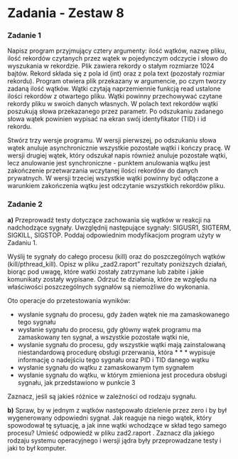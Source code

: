 # Zadania - Zestaw 8

### Zadanie 1

Napisz program przyjmujący cztery argumenty: ilość wątków, nazwę pliku, ilość rekordów czytanych przez wątek w pojedynczym odczycie i słowo do wyszukania w rekordzie. Plik zawiera rekordy o stałym rozmiarze 1024 bajtów. Rekord składa się z pola id (int) oraz z pola text (pozostały rozmiar rekordu). Program otwiera plik przekazany w argumencie, po czym tworzy zadaną ilość wątków. Wątki czytają naprzemiennie funkcją read ustalone ilości rekordów z otwartego pliku. Wątki powinny przechowywać czytane rekordy pliku w swoich danych własnych. W polach text rekordów wątki poszukują słowa przekazanego przez parametr. Po odszukaniu zadanego słowa wątek powinien wypisać na ekran swój identyfikator (TID) i id rekordu.

Stwórz trzy wersje programu. W wersji pierwszej, po odszukaniu słowa wątek anuluje asynchronicznie wszystkie pozostałe wątki i kończy pracę. W wersji drugiej wątek, który odszukał napis również anuluje pozostałe wątki, lecz anulowanie jest synchroniczne - punktem anulowania wątku jest zakończenie przetwarzania wczytanej ilości rekordów do danych prywatnych. W wersji trzeciej wszystkie wątki powinny być odłączone a warunkiem zakończenia wątku jest odczytanie wszystkich rekordów pliku.

### Zadanie 2
**a)** Przeprowadź testy dotyczące zachowania się wątków w reakcji na nadchodzące sygnały. Uwzględnij następujące sygnały: SIGUSR1, SIGTERM, SIGKILL, SIGSTOP. Poddaj odpowiednim modyfikacjom program użyty w Zadaniu 1.

Wyślij te sygnały do całego procesu (kill) oraz do poszczególnych wątków (kill/pthread_kill). Opisz w pliku „zad2.raport” rezultaty poniższych działań, biorąc pod uwagę, które watki zostały zatrzymane lub zabite i jakie komunikaty zostały wypisane. Odrzuć te działania, które ze względu na właściwości poszczególnych sygnałów są niemożliwe do wykonania. 

Oto operacje do przetestowania wyników:
* wysłanie sygnału do procesu, gdy żaden wątek nie ma zamaskowanego tego sygnału
* wysłanie sygnału do procesu, gdy główny wątek programu ma zamaskowany ten sygnał, a wszystkie pozostałe wątki nie,
* wysłanie sygnału do procesu, gdy wszystkie wątki mają zainstalowaną niestandardową procedurę obsługi przerwania, która * * * wypisuje informację o nadejściu tego sygnału oraz PID i TID danego wątku
* wysłanie sygnału do wątku z zamaskowanym tym sygnałem
* wysłanie sygnału do wątku, w którym zmieniona jest procedura obsługi sygnału, jak przedstawiono w punkcie 3

Zaznacz, jeśli są jakieś różnice w zależności od rodzaju sygnału.

**b)** Spraw, by w jednym z wątków następowało dzielenie przez zero i by był wygenerowany odpowiedni sygnał. Jak reaguje na niego wątek, który spowodował tę sytuację, a jak inne wątki wchodzące w skład tego samego procesu? Umieść odpowiedź w pliku zad2.raport . Zaznacz dla jakiego rodzaju systemu operacyjnego i wersji jądra były przeprowadzane testy i jaki to był komputer.